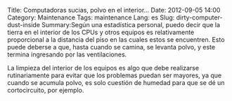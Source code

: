 Title: Computadoras sucias, polvo en el interior...
Date: 2012-09-05 14:00
Category: Maintenance
Tags: maintenance
Lang: es
Slug: dirty-computer-dust-inside
Summary:Según una estadística personal, puedo decir que la tierra en el interior de los CPUs y otros equipos es relativamente proporcional a la distancia del piso en las cuales estos se encuentren. Esto puede deberse a que, hasta cuando se camina, se levanta polvo, y este termina ingresando por las ventilaciones.

La limpieza del interior de los equipos es algo que debe realizarse rutinariamente para evitar que los problemas puedan ser mayores, ya que cuando se acumula polvo, es solo cuestión de humedad para que se dé un cortocircuito, por ejemplo.
